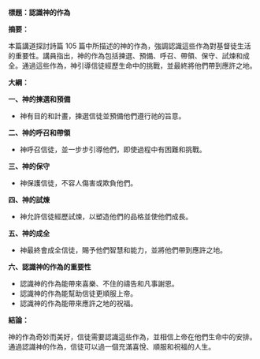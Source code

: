 **標題：認識神的作為**

**摘要：**

本篇講道探討詩篇 105 篇中所描述的神的作為，強調認識這些作為對基督徒生活的重要性。講員指出，神的作為包括揀選、預備、呼召、帶領、保守、試煉和成全。通過這些作為，神引導信徒經歷生命中的挑戰，並最終將他們帶到應許之地。

**大綱：**

**一、神的揀選和預備**
* 神有目的和計畫，揀選信徒並預備他們遵行祂的旨意。

**二、神的呼召和帶領**
* 神呼召信徒，並一步步引導他們，即使過程中有困難和挑戰。

**三、神的保守**
* 神保護信徒，不容人傷害或欺負他們。

**四、神的試煉**
* 神允許信徒經歷試煉，以塑造他們的品格並使他們成長。

**五、神的成全**
* 神最終會成全信徒，賜予他們智慧和能力，並將他們帶到應許之地。

**六、認識神的作為的重要性**
* 認識神的作為能帶來喜樂、不住的禱告和凡事謝恩。
* 認識神的作為能幫助信徒更順服上帝。
* 認識神的作為能帶來應許之地的祝福。

**結論：**

神的作為奇妙而美好，信徒需要認識這些作為，並相信上帝在他們生命中的安排。通過認識神的作為，信徒可以過一個充滿喜悅、順服和祝福的人生。